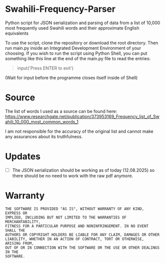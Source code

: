 # Swahili-Frequency-Parser
Python script for JSON serialization and parsing of data from a list of 10,000 most frequently used Swahili words and their approximate English equivalents

To use the script, clone the repository or download the root directory. Then run main.py inside an Integrated Development Environment of your choosing.
If you wish to run the script using Python Shell, you can put something like this line at the end of the main.py file to read the entries:
>input('Press ENTER to exit')

(Wait for input before the programme closes itself inside of Shell)
# Source

The list of words I used as a source can be found here:
https://www.researchgate.net/publication/373953169_Frequency_list_of_Swahili_10_000_most_common_words_1

I am not responsible for the accuracy of the original list and cannot make any assurances about its truthfulness.

# Updates

- [ ] The JSON serialization should be working as of today (12.08.2025) so there should be no need to work with the raw pdf anymore.

# Warranty 
```
THE SOFTWARE IS PROVIDED "AS IS", WITHOUT WARRANTY OF ANY KIND, EXPRESS OR
IMPLIED, INCLUDING BUT NOT LIMITED TO THE WARRANTIES OF MERCHANTABILITY,
FITNESS FOR A PARTICULAR PURPOSE AND NONINFRINGEMENT. IN NO EVENT SHALL THE
AUTHORS OR COPYRIGHT HOLDERS BE LIABLE FOR ANY CLAIM, DAMAGES OR OTHER
LIABILITY, WHETHER IN AN ACTION OF CONTRACT, TORT OR OTHERWISE, ARISING FROM,
OUT OF OR IN CONNECTION WITH THE SOFTWARE OR THE USE OR OTHER DEALINGS IN THE
SOFTWARE.
```
